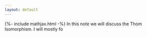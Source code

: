 ```yaml
---
layout: default
---
```

{%- include mathjax.html -%}
In this note we will discuss the Thom Isomorphism. I will mostly fo
